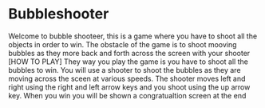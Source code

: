 # Bubbleshooter
Welcome to bubble shooteer,
this is a game where you have to shoot all the objects in order to win.
The obstacle of the game is to shoot mooving bubbles as they more back and forth across the screen with your shooter
[HOW TO PLAY]
They way you play the game is you have to shoot all the bubbles to win.
You will use a shooter to shoot the bubbles as they are moving across the sceen at various speeds.
The shooter moves left and right using the right and left arrow keys and you shoot using the up arrow key.
When you win you will be shown a congratualtion screen at the end
